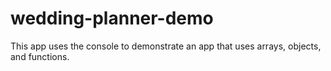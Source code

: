 # wedding-planner-demo
This app uses the console to demonstrate an app that uses arrays, objects, and functions.
